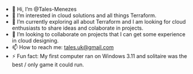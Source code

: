 - 👋 Hi, I’m @Tales-Menezes
- 👀 I’m interested in cloud solutions and all things Terraform. 
- 🌱 I’m currently exploring all about Terraform and I am looking for cloud enthusiasts to share ideas and colaborate in projects.
- 💞️ I’m looking to collaborate on projects that I can get some experience in cloud designing.
- 📫 How to reach me: tales.uk@gmail.com
- ⚡ Fun fact: My first computer ran on Windows 3.11 and solitaire was the best / only game it could run. 
